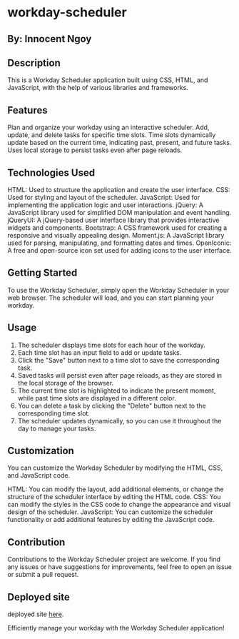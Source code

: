 # workday-scheduler
## By: Innocent Ngoy

## Description
This is a Workday Scheduler application built using CSS, HTML, and JavaScript, with the help of various libraries and frameworks.

## Features
Plan and organize your workday using an interactive scheduler.
Add, update, and delete tasks for specific time slots.
Time slots dynamically update based on the current time, indicating past, present, and future tasks.
Uses local storage to persist tasks even after page reloads.

## Technologies Used
HTML: Used to structure the application and create the user interface.
CSS: Used for styling and layout of the scheduler.
JavaScript: Used for implementing the application logic and user interactions.
jQuery: A JavaScript library used for simplified DOM manipulation and event handling.
jQueryUI: A jQuery-based user interface library that provides interactive widgets and components.
Bootstrap: A CSS framework used for creating a responsive and visually appealing design.
Moment.js: A JavaScript library used for parsing, manipulating, and formatting dates and times.
OpenIconic: A free and open-source icon set used for adding icons to the user interface.

## Getting Started
To use the Workday Scheduler, simply open the Workday Scheduler in your web browser. The scheduler will load, and you can start planning your workday.

## Usage
1. The scheduler displays time slots for each hour of the workday.
2. Each time slot has an input field to add or update tasks.
3. Click the "Save" button next to a time slot to save the corresponding task.
4. Saved tasks will persist even after page reloads, as they are stored in the local storage of the browser.
5. The current time slot is highlighted to indicate the present moment, while past time slots are displayed in a different color.
6. You can delete a task by clicking the "Delete" button next to the corresponding time slot.
7. The scheduler updates dynamically, so you can use it throughout the day to manage your tasks.

## Customization
You can customize the Workday Scheduler by modifying the HTML, CSS, and JavaScript code.

HTML: You can modify the layout, add additional elements, or change the structure of the scheduler interface by editing the HTML code.
CSS: You can modify the styles in the CSS code to change the appearance and visual design of the scheduler.
JavaScript: You can customize the scheduler functionality or add additional features by editing the JavaScript code.

## Contribution
Contributions to the Workday Scheduler project are welcome. If you find any issues or have suggestions for improvements, feel free to open an issue or submit a pull request.

## Deployed site

deployed site <a href="https://inongoy.github.io/workday-scheduler/">here</a>.

Efficiently manage your workday with the Workday Scheduler application!
